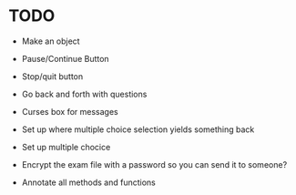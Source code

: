 # TODO 

- Make an object
- Pause/Continue Button
- Stop/quit button
- Go back and forth with questions
- Curses box for messages
- Set up where multiple choice selection yields something back
- Set up multiple chocice
- Encrypt the exam file with a password so you can send it to someone?


- Annotate all methods and functions